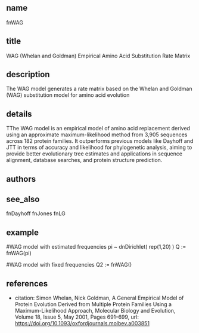 ## name
fnWAG
## title
WAG (Whelan and Goldman) Empirical Amino Acid Substitution Rate Matrix 
## description
The WAG model generates a rate matrix based on the Whelan and Goldman (WAG) substitution model for amino acid evolution

## details
TThe WAG model is an empirical model of amino acid replacement derived using an approximate maximum-likelihood method from 3,905 sequences across 182 protein families. It outperforms previous models like Dayhoff and JTT in terms of accuracy and likelihood for phylogenetic analysis, aiming to provide better evolutionary tree estimates and applications in sequence alignment, database searches, and protein structure prediction.
## authors

## see_also
fnDayhoff
fnJones
fnLG
## example
  #WAG model with estimated frequencies 
  pi ~ dnDirichlet( rep(1,20) )
  Q := fnWAG(pi)

  #WAG model with fixed frequencies
  Q2 := fnWAG()



## references
- citation: Simon Whelan, Nick Goldman, A General Empirical Model of Protein Evolution Derived from Multiple Protein Families Using a Maximum-Likelihood Approach, Molecular Biology and Evolution, Volume 18, Issue 5, May 2001, Pages 691–699,
  url: https://doi.org/10.1093/oxfordjournals.molbev.a003851 
